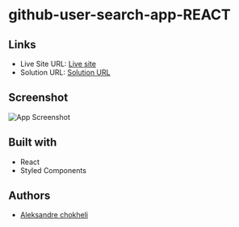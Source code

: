 # github-user-search-app-REACT

## Links

- Live Site URL: [Live site](https://interactive-comments-section-pearl.vercel.app/)
- Solution URL: [Solution URL](https://github.com/aleksandrre/interactive-comments-section)

## Screenshot
![App Screenshot](https://user-images.githubusercontent.com/108459639/228213950-323d6f50-bba1-415e-8b8a-da5f63d09ad7.jpg)
## Built with
- React
- Styled Components
## Authors
- [Aleksandre chokheli](https://github.com/aleksandrre)
